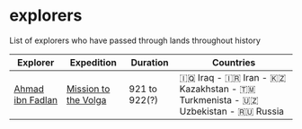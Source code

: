 # explorers
List of explorers who have passed through lands throughout history

Explorer | Expedition | Duration | Countries
--- | --- | --- | ---
[Ahmad ibn Fadlan](https://en.wikipedia.org/wiki/Ahmad_ibn_Fadlan) | [Mission to the Volga](https://expedition-diaries.com/travels/mission-to-the-volga) | 921 to 922(?) | 🇮🇶 Iraq - 🇮🇷 Iran - 🇰🇿 Kazakhstan - 🇹🇲 Turkmenista - 🇺🇿 Uzbekistan - 🇷🇺 Russia
